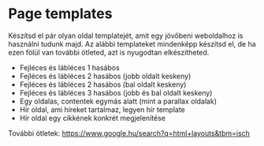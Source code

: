 # Page templates

Készítsd el pár olyan oldal templatejét, amit egy jövőbeni weboldalhoz is használni tudunk majd. Az alábbi templateket mindenképp készítsd el, de ha ezen fölül van további ötleted, azt is nyugodtan elkészítheted.

- Fejléces és lábléces 1 hasábos
- Fejléces és lábléces 2 hasábos (jobb oldalt keskeny)
- Fejléces és lábléces 2 hasábos (bal oldalt keskeny)
- Fejléces és lábléces 3 hasábos (jobb és bal oldalt keskeny)
- Egy oldalas, contentek egymás alatt (mint a parallax oldalak)
- Hír oldal, ami híreket tartalmaz, legyen hír template
- Hír oldal egy cikkének konkrét megjelenítése

További ötletek: https://www.google.hu/search?q=html+layouts&tbm=isch